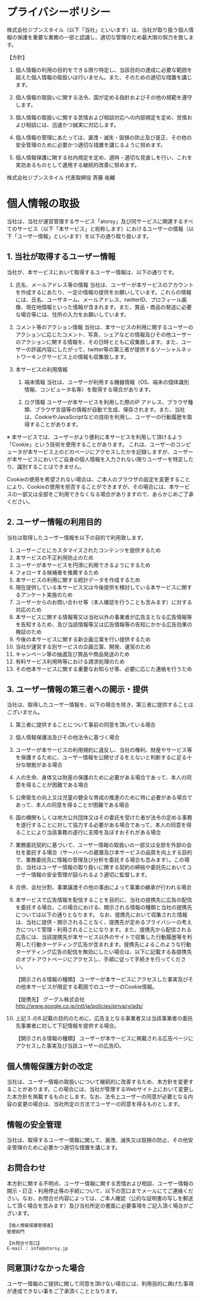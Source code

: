 プライバシーポリシー
==================

株式会社ジブンスタイル（以下「当社」といいます）は、当社が取り扱う個人情報の保護を重要な業務の一部と認識し、適切な管理のため最大限の努力を致します。

【方針】
1. 個人情報の利用の目的をできる限り特定し、当該目的の達成に必要な範囲を超えた個人情報の取扱いは行いません。また、そのための適切な措置を講じます。

1. 個人情報の取扱いに関する法令、国が定める指針およびその他の規範を遵守します。

1. 個人情報の取扱いに関する苦情および相談対応への内部規定を定め、苦情および相談には、迅速かつ誠実に対応します。

1. 個人情報の管理にあたっては、漏洩・滅失・毀損の防止及び是正、その他の安全管理のために必要かつ適切な措置を講じるように努めます。

1. 個人情報保護に関する社内規定を定め、適時・適切な見直しを行い、これを実効あるものとして運用する継続的改善に努めます。

株式会社ジブンスタイル
代表取締役 斉藤 祐輔


# 個人情報の取扱

当社は、当社が運営管理するサービス「atorsy」及び同サービスに関連するすべてのサービス（以下「本サービス」と総称します）におけるユーザーの情報（以下「ユーザー情報」といいます）を以下の通り取り扱います。

## 1. 当社が取得するユーザー情報
当社が、本サービスにおいて取得するユーザー情報は、以下の通りです。

1. 氏名、メールアドレス等の情報
当社は、ユーザーが本サービスのアカウントを作成するにあたり、一定の情報の提供をお願いしています。これらの情報には、氏名、ユーザネーム、メールアドレス、twitterID、プロフィール画像、現在地情報といった情報が含まれます。また、賞品・商品の発送に必要な場合等には、住所の入力をお願いしています。

1. コメント等のアクション情報
当社は、本サービスの利用に関するユーザーのアクションに応じたコメント、写真、シェアなどの情報及びその他ユーザーのアクションに関する情報を、その日時とともに収集致します。また、ユーザーの許諾内容にしたがって、twitter等の第三者が提供するソーシャルネットワーキングサービス上の情報も収集致します。

1. 本サービスの利用情報

    1. 端末情報
    当社は、ユーザーが利用する機器情報（OS、端末の個体識別情報、コンピュータ名等）を取得する場合があります。

    1. ログ情報
    ユーザーが本サービスを利用した際のIP アドレス、ブラウザ種類、ブラウザ言語等の情報が自動で生成、保存されます。また、当社は、CookieやJavaScriptなどの技術を利用し、ユーザーの行動履歴を取得することがあります。

※ 本サービスでは、ユーザーがより便利に本サービスを利用して頂けるよう「Cookie」という技術を使用することがあります。 これは、ユーザーのコンピュータが本サービス上のどのページにアクセスしたかを記録しますが、ユーザーが本サービスにおいてご自身の個人情報を入力されない限りユーザーを特定したり、識別することはできません。

Cookieの使用を希望されない場合は、ご本人のブラウザの設定を変更することにより、Cookieの使用を拒否することができますが、その場合には、本サービスの一部又は全部をご利用できなくなる場合がありますので、あらかじめご了承ください。

## 2. ユーザー情報の利用目的
当社は取得したユーザー情報を以下の目的で利用致します。

1. ユーザーごとにカスタマイズされたコンテンツを提供するため
1. 本サービスの不正利用防止のため
1. ユーザーが本サービスを円滑に利用できるようにするため
1. フォローする候補者を推薦するため
1. 本サービスの利用に関する統計データを作成するため
1. 現在提供している本サービス又は今後提供を検討している本サービスに関するアンケート実施のため
1. ユーザーからのお問い合わせ等（本人確認を行うことも含みます）に対する対応のため
1. 本サービスに関する情報等又は当社以外の事業者が広告主となる広告情報等を告知するため、及び当該情報等又は広告情報等の告知にかかる広告効果の検証のため
1. 今後の本サービスに関する新企画立案を行い提供するため
1. 当社が運営する別サービスの企画立案、開発、運営のため
1. キャンペーン等の抽選及び賞品や商品発送のため
1. 有料サービス利用時等における請求処理のため
1. その他本サービスに関する重要なお知らせ等、必要に応じた連絡を行うため


## 3. ユーザー情報の第三者への開示・提供
当社は、取得したユーザー情報を、以下の場合を除き、第三者に提供することはございません。

1. 第三者に提供することについて事前の同意を頂いている場合
1. 個人情報保護法及びその他法令に基づく場合
1. ユーザーが本サービスの利用規約に違反し、当社の権利、財産やサービス等を保護するために、ユーザー情報を公開せざるをえないと判断するに足る十分な根拠がある場合
1. 人の生命、身体又は財産の保護のために必要がある場合であって、本人の同意を得ることが困難である場合
1. 公衆衛生の向上又は児童の健全な育成の推進のために特に必要がある場合であって、本人の同意を得ることが困難である場合
1. 国の機関もしくは地方公共団体又はその委託を受けた者が法令の定める事務を遂行することに対して協力する必要がある場合であって、本人の同意を得ることにより当該事務の遂行に支障を及ぼすおそれがある場合
1. 業務委託契約に基づいて、ユーザー情報の取扱いの一部又は全部を外部の会社を委託する場合（サーバーへの蔵置及び本サービスの品質を向上する目的で、業務委託先に情報の管理及び分析を委託する場合も含みます）。この場合、当社はユーザー情報の取り扱いに関する契約の締結や委託先においてユーザー情報の安全管理が図られるよう適切に監督します。
1. 合併、会社分割、事業譲渡その他の事由によって事業の継承が行われる場合
1. 本サービスで広告情報を配信することを目的に、当社の提携先に広告の配信を委託する場合。この場合における、開示される情報の種類と当社の提携先については以下の通りとなります。 なお、提携先において収集された情報は、当社に提供・開示されることなく、提携先が定めるプライバシーの考え方について管理・利用されることになります。また、提携先から配信される広告には、当該提携先が本サービス以外のサイトで収集した行動履歴等を利用した行動ターゲティング広告が含まれます。提携先によるこのような行動ターゲティング広告の配信を無効にしたい場合は、以下に記載する各提携先のオプトアウトページにアクセスし、手順に従って手続きを行ってください。

    【開示される情報の種類】
    ユーザーが本サービスにアクセスした事実及びその他本サービスが限定する範囲でのユーザーのCookie情報。

    【提携先】
    グーグル株式会社　http://www.google.co.jp/intl/ja/policies/privacy/ads/

1. 上記３.の8.記載の目的のために、広告主となる事業者又は当該事業者の委託先事業者に対して下記情報を提供する場合。

    【開示される情報の種類】
    ユーザーが本サービスに掲載される広告ページにアクセスした事実及び当該ユーザーの広告ID。


## 個人情報保護方針の改定
当社は、ユーザー情報の取扱いについて継続的に改善するため、本方針を変更することがあります。この場合には、当社が管理するWebサイト上において変更した本方針を掲載するものとします。なお、法令上ユーザーの同意が必要となる内容の変更の場合は、当社所定の方法でユーザーの同意を得るものとします。

## 情報の安全管理
当社は、取得するユーザー情報に関して、漏洩、滅失又は毀損の防止、その他安全管理のために必要かつ適切な措置を講じます。

## お問合わせ
本方針に関する不明点、ユーザー情報に関する苦情および相談、ユーザー情報の開示・訂正・利用停止等の手続について、以下の窓口までメールにてご連絡ください。なお、お問合せ内容によっては、ご本人確認（公的な証明書の写しを郵送して頂く場合を含みます）及び当社所定の書面に必要事項をご記入頂く場合がございます。

    【個人情報保護管理者】
    管理部門

    【お問合せ窓口】
    E-mail : info@atorsy.jp

## 同意頂けなかった場合
ユーザー情報のご提供に関して同意を頂けない場合には、利用目的に掲げた事項が達成できない事をご了承頂くこととなります。